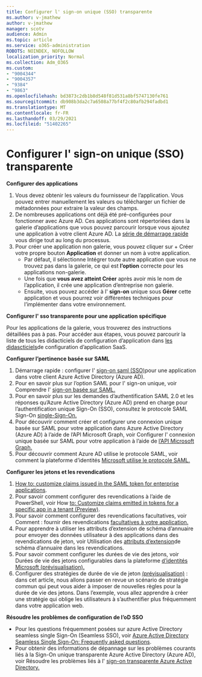 ```yaml
---
title: Configurer l' sign-on unique (SSO) transparente
ms.author: v-jmathew
author: v-jmathew
manager: scotv
audience: Admin
ms.topic: article
ms.service: o365-administration
ROBOTS: NOINDEX, NOFOLLOW
localization_priority: Normal
ms.collection: Adm_O365
ms.custom:
- "9004344"
- "9004357"
- "9384"
- "9863"
ms.openlocfilehash: bd3873c2db1b8d548f81d531a8bf5747130fe761
ms.sourcegitcommit: db908b3da2c7a6508a77bf4f2c80afb294fadbd1
ms.translationtype: MT
ms.contentlocale: fr-FR
ms.lasthandoff: 03/29/2021
ms.locfileid: "51402265"
---
```

# <a name="configure-seamless-single-sign-on-sso"></a>Configurer l' sign-on unique (SSO) transparente

**Configurer des applications**

1. Vous devez obtenir les valeurs du fournisseur de l’application. Vous pouvez entrer manuellement les valeurs ou télécharger un fichier de métadonnées pour extraire la valeur des champs.
2. De nombreuses applications ont déjà été pré-configurées pour fonctionner avec Azure AD. Ces applications sont répertoriées dans la galerie d’applications que vous pouvez parcourir lorsque vous ajoutez une application à votre client Azure AD. La [série de démarrage rapide](https://docs.microsoft.com/azure/active-directory/manage-apps/add-application-portal-configure) vous dirige tout au long du processus.
3. Pour créer une application non galerie, vous pouvez cliquer sur + Créer votre propre bouton **Application** et donner un nom à votre application.
    - Par défaut, il sélectionne Intégrer toute autre application que vous ne trouvez pas dans la galerie, ce qui est **l’option** correcte pour les applications non-galerie.
    - Une fois que **vous avez atteint Créer** après avoir mis le nom de l’application, il crée une application d’entreprise non galerie.
    - Ensuite, vous pouvez accéder à l' **sign-on** unique sous **Gérer** cette application et vous pourrez voir différentes techniques pour l’implémenter dans votre environnement.

**Configurer l' sso transparente pour une application spécifique**

Pour les applications de la galerie, vous trouverez des instructions détaillées pas à pas. Pour accéder aux étapes, vous pouvez parcourir la liste de tous les didacticiels de configuration d’application dans [les didascticiels](https://docs.microsoft.com/azure/active-directory/saas-apps/tutorial-list)de configuration d’application SaaS.

**Configurer l’pertinence basée sur SAML**

1. Démarrage rapide : configurer l' [sign-on saml (SSO)](https://docs.microsoft.com/azure/active-directory/manage-apps/add-application-portal-setup-sso)pour une application dans votre client Azure Active Directory (Azure AD).
2. Pour en savoir plus sur l’option SAML pour l' sign-on unique, voir Comprendre l' [sign-on basée sur SAML.](https://docs.microsoft.com/azure/active-directory/manage-apps/configure-saml-single-sign-on)
3. Pour en savoir plus sur les demandes d’authentification SAML 2.0 et les réponses qu’Azure Active Directory (Azure AD) prend en charge pour l’authentification unique Sign-On (SSO), consultez le protocole SAML Sign-On [single-Sign-On.](https://docs.microsoft.com/azure/active-directory/develop/single-sign-on-saml-protocol)
4. Pour découvrir comment créer et configurer une connexion unique basée sur SAML pour votre application dans Azure Active Directory (Azure AD) à l’aide de l’API Microsoft Graph, voir Configurer l' connexion unique basée sur SAML pour votre application à l’aide de [l’API Microsoft Graph.](https://docs.microsoft.com/graph/application-saml-sso-configure-api)
5. Pour découvrir comment Azure AD utilise le protocole SAML, voir comment la plateforme d’identités [Microsoft utilise le protocole SAML.](https://docs.microsoft.com/azure/active-directory/develop/active-directory-saml-protocol-reference)

**Configurer les jetons et les revendications**

1. [How to: customize claims issued in the SAML token for enterprise applications](https://docs.microsoft.com/azure/active-directory/develop/active-directory-saml-claims-customization).
2. Pour savoir comment configurer des revendications à l’aide de PowerShell, voir How [to: Customize claims emitted in tokens for a specific app in a tenant (Preview)](https://docs.microsoft.com/azure/active-directory/develop/active-directory-claims-mapping).
3. Pour savoir comment configurer des revendications facultatives, voir Comment : fournir des revendications [facultatives à votre application.](https://docs.microsoft.com/azure/active-directory/develop/active-directory-optional-claims)
4. Pour apprendre à utiliser les attributs d’extension de schéma d’annuaire pour envoyer des données utilisateur à des applications dans des revendications de jeton, voir Utilisation des [attributs d’extension](https://docs.microsoft.com/azure/active-directory/develop/active-directory-schema-extensions)de schéma d’annuaire dans les revendications.
5. Pour savoir comment configurer les durées de vie des jetons, voir Durées de vie des jetons configurables dans la plateforme [d’identités Microsoft (prévisualisation).](https://docs.microsoft.com/azure/active-directory/develop/active-directory-configurable-token-lifetimes)
6. Configurer des stratégies de durée de vie de jeton [(prévisualisation)](https://docs.microsoft.com/azure/active-directory/develop/configure-token-lifetimes) : dans cet article, nous allons passer en revue un scénario de stratégie commun qui peut vous aider à imposer de nouvelles règles pour la durée de vie des jetons. Dans l’exemple, vous allez apprendre à créer une stratégie qui oblige les utilisateurs à s’authentifier plus fréquemment dans votre application web.

**Résoudre les problèmes de configuration de l’oD SSO**

- Pour les questions fréquemment posées sur azure Active Directory seamless single Sign-On (Seamless SSO), voir [Azure Active Directory Seamless Single Sign-On: Frequently asked questions](https://docs.microsoft.com/azure/active-directory/hybrid/how-to-connect-sso-faq).
- Pour obtenir des informations de dépannage sur les problèmes courants liés à la Sign-On unique transparente Azure Active Directory (Azure AD), voir Résoudre les problèmes liés à l' [sign-on transparente Azure Active Directory.](https://docs.microsoft.com/azure/active-directory/hybrid/tshoot-connect-sso)
